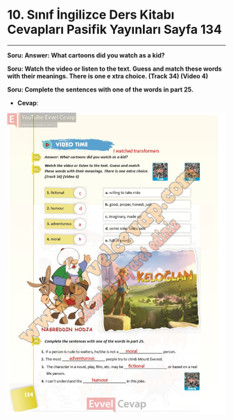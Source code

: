 # 10. Sınıf İngilizce Ders Kitabı Cevapları Pasifik Yayınları Sayfa 134

---

**Soru: Answer: What cartoons did you watch as a kid?**

**Soru: Watch the video or listen to the text. Guess and match these words with their meanings. There is one e xtra choice. (Track 34) (Video 4)**

**Soru: Complete the sentences with one of the words in part 25.**

-   **Cevap**:

![Image 1](./image_1.jpg)
